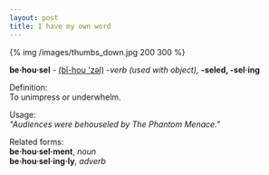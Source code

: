 ```yaml
---
layout: post
title: I have my own word
---
```


{% img /images/thumbs_down.jpg 200 300 %}

**be·hou·sel** -
[(bĭ-hou 'zəl)](http://dictionary.reference.com/help/ahd4/pronkey.html)
*-verb (used with object),* **-seled, -sel·ing**

Definition:  
To unimpress or underwhelm.

Usage:  
*"Audiences were behouseled by The Phantom Menace."*

Related forms:  
**be·hou·sel·ment**, *noun*  
**be·hou·sel·ing·ly**, *adverb*  
